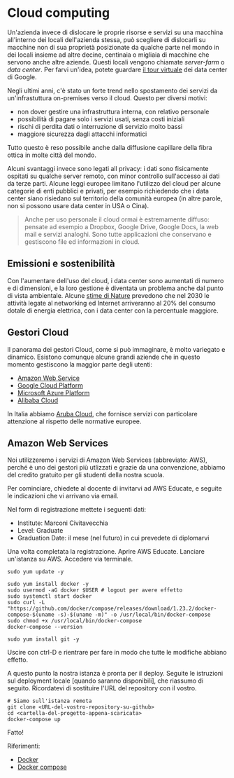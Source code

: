 # Cloud computing
Un'azienda invece di dislocare le proprie risorse e servizi su una macchina all'interno dei locali dell'azienda stessa, può scegliere di dislocarli su macchine non di sua proprietà posizionate da qualche parte nel mondo in dei locali insieme ad altre decine, centinaia o migliaia di macchine che servono anche altre aziende. Questi locali vengono chiamate _server-farm_ o _data center_. Per farvi un'idea, potete guardare [il tour virtuale](https://www.youtube.com/watch?v=XZmGGAbHqa0) dei data center di Google.

Negli ultimi anni, c'è stato un forte trend nello spostamento dei servizi da un'infrastuttura on-premises verso il cloud. Questo per diversi motivi:
- non dover gestire una infrastruttura interna, con relativo personale
- possibilità di pagare solo i servizi usati, senza costi iniziali
- rischi di perdita dati o interruzione di servizio molto bassi
- maggiore sicurezza dagli attacchi informatici

Tutto questo è reso possibile anche dalla diffusione capillare della fibra ottica in molte città del mondo.

Alcuni svantaggi invece sono legati all privacy: i dati sono fisicamente ospitati su qualche server remoto, con minor controllo sull'accesso ai dati da terze parti. Alcune leggi europee limitano l'utilizzo del cloud per alcune categorie di enti pubblici e privati, per esempio richiedendo che i data center siano risiedano sul territorio della comunità europea (in altre parole, non si possono usare data center in USA o Cina).

> Anche per uso personale il cloud ormai è estremamente diffuso: pensate ad esempio a Dropbox, Google Drive, Google Docs, la web mail e servizi analoghi. Sono tutte applicazioni che conservano e gestiscono file ed informazioni in cloud.

## Emissioni e sostenibilità
Con l'aumentare dell'uso del cloud, i data center sono aumentati di numero e di dimensioni, e la loro gestione è diventata un problema anche dal punto di vista ambientale. Alcune [stime di Nature](https://www.nature.com/articles/d41586-018-06610-y) prevedono che nel 2030 le attività legate al networking ed Internet arriveranno al 20% del consumo dotale di energia elettrica, con i data center con la percentuale maggiore.

## Gestori Cloud
Il panorama dei gestori Cloud, come si può immaginare, è molto variegato e dinamico. Esistono comunque alcune grandi aziende che in questo momento gestiscono la maggior parte degli utenti:
- [Amazon Web Service](http://aws.amazon.com/)
- [Google Cloud Platform](https://cloud.google.com/)
- [Microsoft Azure Platform](https://azure.microsoft.com/)
- [Alibaba Cloud](https://us.alibabacloud.com/)

In Italia abbiamo [Aruba Cloud](https://www.cloud.it/), che fornisce servizi con particolare attenzione al rispetto delle normative europee.

## Amazon Web Services
Noi utilizzeremo i servizi di Amazon Web Services (abbreviato: AWS), perché è uno dei gestori più utlizzati e grazie da una convenzione, abbiamo del credito gratuito per gli studenti della nostra scuola.

Per cominciare, chiedete al docente di invitarvi ad AWS Educate, e seguite le indicazioni che vi arrivano via email.

Nel form di registrazione mettete i seguenti dati:
- Institute: Marconi Civitavecchia
- Level: Graduate
- Graduation Date: il mese (nel futuro) in cui prevedete di diplomarvi

Una volta completata la registrazione. Aprire AWS Educate.
Lanciare un'istanza su AWS. Accedere via terminale.
```
sudo yum update -y

sudo yum install docker -y
sudo usermod -aG docker $USER # logout per avere effetto
sudo systemctl start docker
sudo curl -L "https://github.com/docker/compose/releases/download/1.23.2/docker-compose-$(uname -s)-$(uname -m)" -o /usr/local/bin/docker-compose
sudo chmod +x /usr/local/bin/docker-compose
docker-compose --version

sudo yum install git -y
```
Uscire con ctrl-D e rientrare per fare in modo che tutte le modifiche abbiano effetto.

A questo punto la nostra istanza è pronta per il deploy. Seguite le istruzioni sul deployment locale [quando saranno disponibili], che riassumo di seguito. Ricordatevi di sostituire l'URL del repository con il vostro.
```
# Siamo sull'istanza remota
git clone <URL-del-vostro-repository-su-github>
cd <cartella-del-progetto-appena-scaricata>
docker-compose up
```
Fatto!

Riferimenti:
- [Docker](https://hackernoon.com/running-docker-on-aws-ec2-83a14b780c56)
- [Docker compose](https://docs.docker.com/compose/install/)
